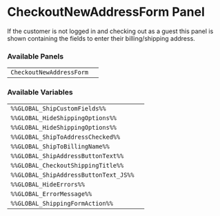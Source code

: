 # CheckoutNewAddressForm Panel

If the customer is not logged in and checking out as a guest this panel is shown containing the fields to enter their billing/shipping address.

### Available Panels
|||
|---|---|
| `CheckoutNewAddressForm` |

### Available Variables
|||
|---|---|
| `%%GLOBAL_ShipCustomFields%%` |
| `%%GLOBAL_HideShippingOptions%%` |
| `%%GLOBAL_HideShippingOptions%%` |
| `%%GLOBAL_ShipToAddressChecked%%` |
| `%%GLOBAL_ShipToBillingName%%` |
| `%%GLOBAL_ShipAddressButtonText%%` |
| `%%GLOBAL_CheckoutShippingTitle%%` |
| `%%GLOBAL_ShipAddressButtonText_JS%%` |
| `%%GLOBAL_HideErrors%%` |
| `%%GLOBAL_ErrorMessage%%` |
| `%%GLOBAL_ShippingFormAction%%` |
